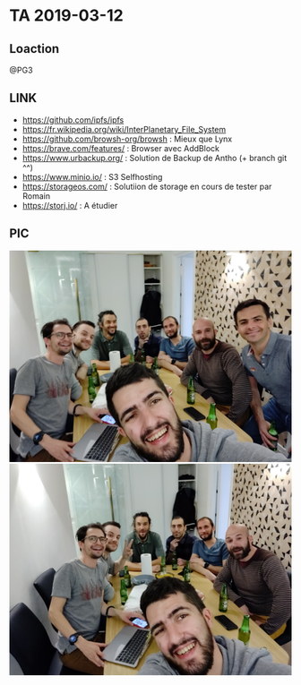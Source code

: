 # TA 2019-03-12

## Loaction
@PG3

## LINK
* https://github.com/ipfs/ipfs
* https://fr.wikipedia.org/wiki/InterPlanetary_File_System
* https://github.com/browsh-org/browsh : Mieux que Lynx
* https://brave.com/features/ : Browser avec AddBlock
* https://www.urbackup.org/ : Solution de Backup de Antho (+ branch git ^^)
* https://www.minio.io/ : S3 Selfhosting
* https://storageos.com/ : Solutiion de storage en cours de tester par Romain
* https://storj.io/ : A étudier 

## PIC
![TA](./images/photos/IMG_20190312_194942.jpg)
![TA](./images/photos/IMG_20190312_194935.jpg)
